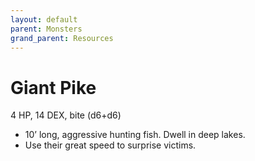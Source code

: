 ```yaml
---
layout: default
parent: Monsters
grand_parent: Resources
---
```


# Giant Pike

4 HP, 14 DEX, bite (d6+d6)

- 10’ long, aggressive hunting fish. Dwell in deep lakes.
- Use their great speed to surprise victims.


